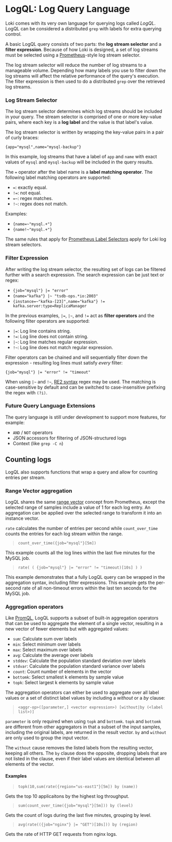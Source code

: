 # LogQL: Log Query Language

Loki comes with its very own language for querying logs called *LogQL*. LogQL
can be considered a distributed `grep` with labels for extra querying control.

A basic LogQL query consists of two parts: the **log stream selector** and a
**filter expression**. Because of how Loki is designed, a set of log streams
must be selected using a [Prometheus](https://prometheus.io)-style log stream
selector.

The log stream selector will reduce the number of log streams to a manageable
volume. Depending how many labels you use to filter down the log streams will
affect the relative performance of the query's execution. The filter expression
is then used to do a distributed `grep` over the retrieved log streams.

### Log Stream Selector

The log stream selector determines which log streams should be included in your
query. The stream selector is comprised of one or more key-value pairs, where
each key is a **log label** and the value is that label's value.

The log stream selector is written by wrapping the key-value pairs in a
pair of curly braces:

```
{app="mysql",name="mysql-backup"}
```

In this example, log streams that have a label of `app` and `name` with exact
values of `mysql` and `mysql-backup` will be included in the query results.

The `=` operator after the label name is a **label matching operator**. The
following label matching operators are supported:

- `=`: exactly equal.
- `!=`: not equal.
- `=~`: regex matches.
- `!~`: regex does not match.

Examples:

- `{name=~"mysql.+"}`
- `{name!~"mysql.+"}`

The same rules that apply for [Prometheus Label
Selectors](https://prometheus.io/docs/prometheus/latest/querying/basics/#instant-vector-selectors)
apply for Loki log stream selectors.

### Filter Expression

After writing the log stream selector, the resulting set of logs can be filtered
further with a search expression. The search expression can be just text or
regex:

- `{job="mysql"} |= "error"`
- `{name="kafka"} |~ "tsdb-ops.*io:2003"`
- `{instance=~"kafka-[23]",name="kafka"} != kafka.server:type=ReplicaManager`

In the previous examples, `|=`, `|~`, and `!=` act as **filter operators** and
the following filter operators are supported:

- `|=`: Log line contains string.
- `!=`: Log line does not contain string.
- `|~`: Log line matches regular expression.
- `!~`: Log line does not match regular expression.

Filter operators can be chained and will sequentially filter down the
expression - resulting log lines must satisfy _every_ filter:

`{job="mysql"} |= "error" != "timeout"`

When using `|~` and `!~`,
[RE2 syntax](https://github.com/google/re2/wiki/Syntax) regex may be used. The
matching is case-sensitive by default and can be switched to case-insensitive
prefixing the regex with `(?i)`.

### Future Query Language Extensions

The query language is still under development to support more features, for
example:

- `AND` / `NOT` operators
- JSON accessors for filtering of JSON-structured logs
- Context (like `grep -C n`)

## Counting logs

LogQL also supports functions that wrap a query and allow for counting entries
per stream.

### Range Vector aggregation

LogQL shares the same [range vector](https://prometheus.io/docs/prometheus/latest/querying/basics/#range-vector-selectors)
concept from Prometheus, except the selected range of samples include a value of
1 for each log entry. An aggregation can be applied over the selected range to
transform it into an instance vector.

`rate` calculates the number of entries per second while `count_over_time`
counts the entries for each log stream within the range.

> `count_over_time({job="mysql"}[5m])`

This example counts all the log lines within the last five minutes for the
MySQL job.

> `rate( ( {job="mysql"} |= "error" != "timeout)[10s] ) )`

This example demonstrates that a fully LogQL query can be wrapped in the
aggregation syntax, including filter expressions. This example gets the
per-second rate of all non-timeout errors within the last ten seconds for the
MySQL job.

### Aggregation operators

Like [PromQL](https://prometheus.io/docs/prometheus/latest/querying/operators/#aggregation-operators),
LogQL supports a subset of built-in aggregation operators that can be used to
aggregate the element of a single vector, resulting in a new vector of fewer
elements but with aggregated values:

- `sum`: Calculate sum over labels
- `min`: Select minimum over labels
- `max`: Select maximum over labels
- `avg`: Calculate the average over labels
- `stddev`: Calculate the population standard deviation over labels
- `stdvar`: Calculate the population standard variance over labels
- `count`: Count number of elements in the vector
- `bottomk`: Select smallest k elements by sample value
- `topk`: Select largest k elements by sample value

The aggregation operators can either be used to aggregate over all label
values or a set of distinct label values by including a _without_ or a
_by_ clause:

> `<aggr-op>([parameter,] <vector expression>) [without|by (<label list>)]`

`parameter` is only required when using `topk` and `bottomk`. `topk` and
`bottomk` are different from other aggregators in that a subset of the input
samples, including the original labels, are returned in the result vector. `by`
and `without` are only used to group the input vector.

The `without` cause removes the listed labels from the resulting vector, keeping
all others. The `by` clause does the opposite, dropping labels that are not
listed in the clause, even if their label values are identical between all
elements of the vector.

#### Examples

> `topk(10,sum(rate({region="us-east1"}[5m]) by (name))`

Gets the top 10 applicaitons by the highest log throughput.

> `sum(count_over_time({job="mysql"}[5m])) by (level)`

Gets the count of logs during the last five minutes, grouping
by level.

> `avg(rate(({job="nginx"} |= "GET")[10s])) by (region)`

Gets the rate of HTTP GET requests from nginx logs.
